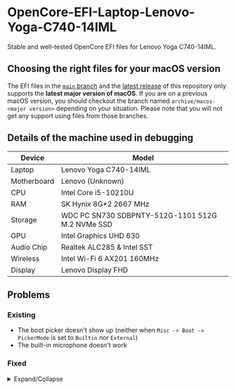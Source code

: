 # OpenCore-EFI-Laptop-Lenovo-Yoga-C740-14IML

Stable and well-tested OpenCore EFI files for Lenovo Yoga C740-14IML.

## Choosing the right files for your macOS version

The EFI files in the [`main` branch](https://github.com/ThrRip/OpenCore-EFI-Laptop-Lenovo-Yoga-C740-14IML/tree/main) and the [latest release](https://github.com/ThrRip/OpenCore-EFI-Laptop-Lenovo-Yoga-C740-14IML/releases/latest) of this repository only supports the **latest major version of macOS**. If you are on a previous macOS version, you should checkout the branch named `archive/macos-<major version>` depending on your situation. Please note that you will not get any support using files from those branches.

## Details of the machine used in debugging

| Device      | Model               |
| ----------- | ------------------- |
| Laptop      | Lenovo Yoga C740-14IML |
| Motherboard | Lenovo (Unknown)    |
| CPU         | Intel Core i5-10210U |
| RAM         | SK Hynix 8G\*2 2667 MHz |
| Storage     | WDC PC SN730 SDBPNTY-512G-1101 512G M.2 NVMe SSD |
| GPU         | Intel Graphics UHD 630 |
| Audio Chip  | Realtek ALC285 & Intel SST |
| Wireless    | Intel Wi-Fi 6 AX201 160MHz |
| Display     | Lenovo Display FHD  |

## Problems

### Existing

- The boot picker doesn't show up (neither when `Misc -> Boot -> PickerMode` is set to `Builtin` nor `External`)
- The built-in microphone doesn't work

### Fixed

<details>
<summary>Expand/Collapse</summary>

_Sorted by date discovered, latest to oldest._

- The touch screen doesn't work
  > Fully fixed in [commit `db7a9ff`](https://github.com/ThrRip/OpenCore-EFI-Laptop-Lenovo-Yoga-C740-14IML/commit/db7a9ffc245359aa626bc25fc19adbdf59a663f3) (the upgrade to macOS Sonoma). It also worked in macOS versions prior to macOS Monterey by switching to `SSDT-XOSI` from `SSDT-GPI0`, adding XOSI patches, patching `VoodooI2CPCIController.cpp` **(thanks @MJYINMC)** and after a sleep. Now it works out of box.
- System Preferences app crashes (or freeze or throw a "Could not load ... preference pane" error) when trying to open the following panes:
  - Siri
  - Accessibility
  - Network
  - Bluetooth
  - Mouse
  > Fixed by removing `IntelBluetoothInjector.kext` and adding `BlueToolFixup.kext`, credit to [extra instructions for Monterey users](https://openintelwireless.github.io/IntelBluetoothFirmware/FAQ.html#what-additional-steps-should-i-do-to-make-bluetooth-work-on-macos-monterey-and-newer) by [OpenIntelWireless](https://github.com/OpenIntelWireless).
- OS start-up takes too long
  > Same cause and solution as the crash of System Preferences.
- Built-in audio output doesn't work
  > `AppleALC.kext` with `layout-id` `61` works.
- Unable to boot into macOS 11.0.1 Installer (Neither download and prepare within the OS, nor through a USB drive)
  > You have to set the value of DVMT pre-allocated by **patching the BIOS** (configuring related entries in the `config.plist` for OpenCore doesn't work on this device). See [here](https://zhuanlan.zhihu.com/p/266400995) for the instructions and **thanks @MJYINMC**.
- Stuck on `apfs_module_start... Previous shutdown cause...` while booting into the installer
  > Not problems with EFI files, solved after reflashing the USB Installer.
- Stuck on `IOG flags ... Generation from SMC report as ... IOPPF ...` while booting into the installer
  > Solved after fixing SSDTs, adding some kernel extensions, etc.
- Stuck on `[ PCI configuration end, bridges 2, devices 20 ]` while booting into the installer
  > Solved after reordering the SSDTs.

</details>
